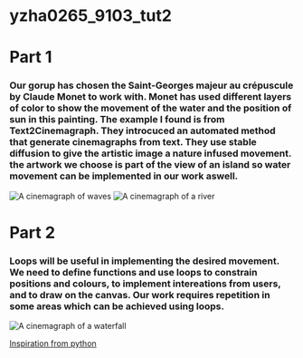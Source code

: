 # yzha0265_9103_tut2

# Part 1
### Our gorup has chosen the Saint-Georges majeur au crépuscule by Claude Monet to work with. Monet has used different layers of color to show the movement of the water and the position of sun in this painting. The example I found is from Text2Cinemagraph. They introcuced an automated method that generate cinemagraphs from text. They use stable diffusion to give the artistic image a nature infused movement. the artwork we choose is part of the view of an island so water movement can be implemented in our work aswell.

![A cinemagraph of waves](https://github.com/text2cinemagraph/text2cinemagraph/raw/master/assets/video3.gif)
![A cinemagraph of a river](https://github.com/text2cinemagraph/text2cinemagraph/raw/master/assets/control1.gif)

# Part 2
### Loops will be useful in implementing the desired movement. We need to define functions and use loops to constrain positions and colours, to implement intereations from users, and to draw on the canvas. Our work requires repetition in some areas which can be achieved using loops. 

![A cinemagraph of a waterfall](https://github.com/text2cinemagraph/text2cinemagraph/blob/master/assets/video.gif?raw=true)

[Inspiration from python](https://github.com/text2cinemagraph/text2cinemagraph/blob/5e59462640876fb16e1f8e39ee207b21b28af8c0/test_motion.py)